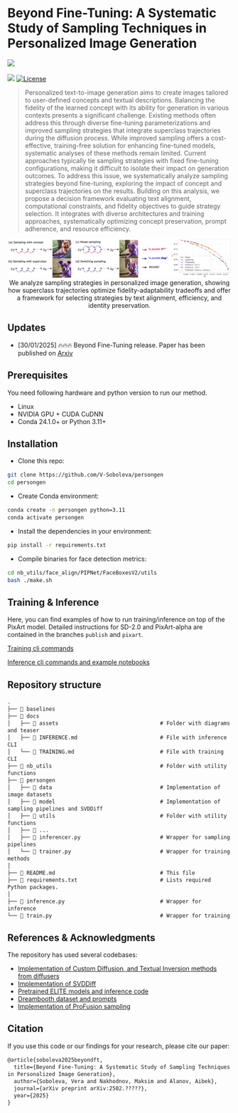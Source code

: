 # Beyond Fine-Tuning: A Systematic Study of Sampling Techniques in Personalized Image Generation

<a href="https://arxiv.org/abs/2502.????"><img src="https://img.shields.io/badge/arXiv-2502.????-b31b1b.svg" height=22.5></a>

<a href="https://colab.research.google.com/drive/1PNC307ap9rdu7zXw5EOXy_GdITXcZbkq?usp=sharing"><img src="https://colab.research.google.com/assets/colab-badge.svg" height=22.5></a>
[![License](https://img.shields.io/github/license/AIRI-Institute/al_toolbox)](./LICENSE)


> Personalized text-to-image generation aims to create images tailored to user-defined concepts and textual descriptions. Balancing the fidelity of the learned concept with its ability for generation in various contexts presents a significant challenge. Existing methods often address this through diverse fine-tuning parameterizations and improved sampling strategies that integrate superclass trajectories during the diffusion process. While improved sampling offers a cost-effective, training-free solution for enhancing fine-tuned models, systematic analyses of these methods remain limited. Current approaches typically tie sampling strategies with fixed fine-tuning configurations, making it difficult to isolate their impact on generation outcomes. To address this issue, we systematically analyze sampling strategies beyond fine-tuning, exploring the impact of concept and superclass trajectories on the results. Building on this analysis, we propose a decision framework evaluating text alignment, computational constraints, and fidelity objectives to guide strategy selection. It integrates with diverse architectures and training approaches, systematically optimizing concept preservation, prompt adherence, and resource efficiency.
> 

<p align="center">
  <img src="docs/assets/logo.png" alt="Teaser"/>
  <br>
We analyze sampling strategies in personalized image generation, showing how superclass trajectories optimize fidelity-adaptability tradeoffs and offer a framework for selecting strategies by text alignment, efficiency, and identity preservation.
</p>

## Updates

- [30/01/2025] 🔥🔥🔥 Beyond Fine-Tuning release. Paper has been published on [Arxiv](https://arxiv.org/abs/2502.????)
  
## Prerequisites
You need following hardware and python version to run our method.
- Linux
- NVIDIA GPU + CUDA CuDNN
- Conda 24.1.0+ or Python 3.11+

## Installation

* Clone this repo:
```bash
git clone https://github.com/V-Soboleva/persongen
cd persongen
```

* Create Conda environment:
```bash
conda create -n persongen python=3.11
conda activate persongen
```

* Install the dependencies in your environment:
```bash
pip install -r requirements.txt
```

* Compile binaries for face detection metrics:
```bash
cd nb_utils/face_align/PIPNet/FaceBoxesV2/utils
bash ./make.sh
```

## Training & Inference

Here, you can find examples of how to run training/inference on top of the PixArt model. Detailed instructions for SD-2.0 and PixArt-alpha are contained in the branches `publish` and `pixart`.

[Training cli commands](docs/TRAINING.md)

[Inference cli commands and example notebooks](docs/INFERENCE.md)

## Repository structure

    .
    ├── 📂 baselines                                 
    ├── 📂 docs                                      
    │   ├── 📂 assets                                # Folder with diagrams and teaser
    │   ├── 📜 INFERENCE.md                          # File with inference CLI
    │   └── 📜 TRAINING.md                           # File with training CLI
    ├── 📂 nb_utils                                  # Folder with utility functions
    ├── 📂 persongen                                 
    │   ├── 📂 data                                  # Implementation of image datasets
    │   ├── 📂 model                                 # Implementation of sampling pipelines and SVDDiff
    │   ├── 📂 utils                                 # Folder with utility functions
    │   ├── 📄 ...
    │   ├── 📄 inferencer.py                         # Wrapper for sampling pipelines
    │   └── 📄 trainer.py                            # Wrapper for training methods
    │                                                
    ├── 📜 README.md                                 # This file
    ├── 📜 requirements.txt                          # Lists required Python packages.
    │                                                
    ├── 📄 inference.py                              # Wrapper for inference
    └── 📄 train.py                                  # Wrapper for training


## References & Acknowledgments

The repository has used several codebases:
* [Implementation of Custom Diffusion, and Textual Inversion methods from diffusers](https://github.com/huggingface/diffusers)
* [Implementation of SVDDiff](https://github.com/mkshing/svdiff-pytorch)
* [Pretrained ELITE models and inference code](https://github.com/csyxwei/ELITE)
* [Dreambooth dataset and prompts](https://github.com/google/dreambooth)
* [Implementation of ProFusion sampling](https://github.com/drboog/ProFusion)

## Citation

If you use this code or our findings for your research, please cite our paper:
```
@article{soboleva2025beyondft,
  title={Beyond Fine-Tuning: A Systematic Study of Sampling Techniques in Personalized Image Generation},
  author={Soboleva, Vera and Nakhodnov, Maksim and Alanov, Aibek},
  journal={arXiv preprint arXiv:2502.?????},
  year={2025}
}
```
